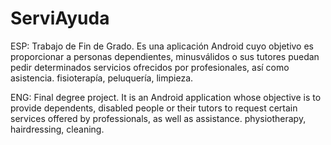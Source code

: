 # ServiAyuda

ESP: Trabajo de Fin de Grado. Es una aplicación Android cuyo objetivo es proporcionar a personas dependientes, minusválidos o sus tutores puedan pedir determinados servicios ofrecidos por profesionales, así como asistencia. fisioterapía, peluquería, limpieza.

ENG: 
Final degree project. It is an Android application whose objective is to provide dependents, disabled people or their tutors to request certain services offered by professionals, as well as assistance. physiotherapy, hairdressing, cleaning.
